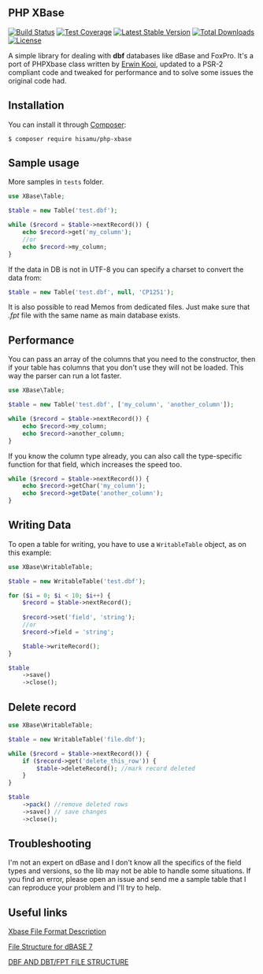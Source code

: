 PHP XBase
-----

[![Build Status](https://travis-ci.org/luads/php-xbase.svg?branch=master&t=202003171723)](https://travis-ci.org/luads/php-xbase)
[![Test Coverage](https://api.codeclimate.com/v1/badges/a3df6ca519b4cee98c6d/test_coverage)](https://codeclimate.com/github/hisamu/php-xbase/test_coverage)
[![Latest Stable Version](https://poser.pugx.org/hisamu/php-xbase/v/stable)](https://packagist.org/packages/hisamu/php-xbase)
[![Total Downloads](https://poser.pugx.org/hisamu/php-xbase/downloads)](https://packagist.org/packages/hisamu/php-xbase)
[![License](https://poser.pugx.org/hisamu/php-xbase/license)](https://packagist.org/packages/hisamu/php-xbase)

A simple library for dealing with **dbf** databases like dBase and FoxPro. It's a port of PHPXbase class written by [Erwin Kooi](http://www.phpclasses.org/package/2673-PHP-Access-dbf-foxpro-files-without-PHP-ext-.html), updated to a PSR-2 compliant code and tweaked for performance and to solve some issues the original code had.

Installation
-----
You can install it through [Composer](https://getcomposer.org):
```
$ composer require hisamu/php-xbase
```

Sample usage
-----
More samples in `tests` folder.

``` php
use XBase\Table;

$table = new Table('test.dbf');

while ($record = $table->nextRecord()) {
    echo $record->get('my_column');
    //or
    echo $record->my_column;
}
```

If the data in DB is not in UTF-8 you can specify a charset to convert the data from:

``` php
$table = new Table('test.dbf', null, 'CP1251');
```

It is also possible to read Memos from dedicated files. Just make sure that *.fpt* file with the same name as main database exists.

Performance
-----

You can pass an array of the columns that you need to the constructor, then if your table has columns that you don't use they will not be loaded. This way the parser can run a lot faster.

``` php
use XBase\Table;

$table = new Table('test.dbf', ['my_column', 'another_column']);

while ($record = $table->nextRecord()) {
    echo $record->my_column;
    echo $record->another_column;
}
```

If you know the column type already, you can also call the type-specific function for that field, which increases the speed too.

``` php
while ($record = $table->nextRecord()) {
    echo $record->getChar('my_column');
    echo $record->getDate('another_column');
}
```

Writing Data
-----

To open a table for writing, you have to use a `WritableTable` object, as on this example:

``` php
use XBase\WritableTable;

$table = new WritableTable('test.dbf');

for ($i = 0; $i < 10; $i++) {
    $record = $table->nextRecord();
    
    $record->set('field', 'string');
    //or
    $record->field = 'string';

    $table->writeRecord();
}

$table
    ->save()
    ->close();
```

Delete record
-----

``` php
use XBase\WritableTable;

$table = new WritableTable('file.dbf');

while ($record = $table->nextRecord()) {
    if ($record->get('delete_this_row')) {
        $table->deleteRecord(); //mark record deleted
    }    
}

$table
    ->pack() //remove deleted rows
    ->save() // save changes
    ->close();
```

Troubleshooting
-----

I'm not an expert on dBase and I don't know all the specifics of the field types and versions, so the lib may not be able to handle some situations. If you find an error, please open an issue and send me a sample table that I can reproduce your problem and I'll try to help.

Useful links
-----

[Xbase File Format Description](http://www.manmrk.net/tutorials/database/xbase/)

[File Structure for dBASE 7](http://www.dbase.com/KnowledgeBase/int/db7_file_fmt.htm)

[DBF AND DBT/FPT FILE STRUCTURE](http://www.independent-software.com/dbase-dbf-dbt-file-format.html)
